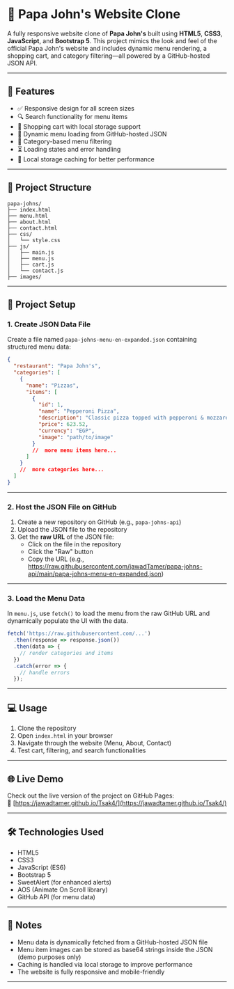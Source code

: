 # 🍕 Papa John's Website Clone

A fully responsive website clone of **Papa John's** built using **HTML5**, **CSS3**, **JavaScript**, and **Bootstrap 5**. This project mimics the look and feel of the official Papa John's website and includes dynamic menu rendering, a shopping cart, and category filtering—all powered by a GitHub-hosted JSON API.

---

## 🚀 Features

- ✅ Responsive design for all screen sizes  
- 🔍 Search functionality for menu items  
- 🛒 Shopping cart with local storage support  
- 📁 Dynamic menu loading from GitHub-hosted JSON  
- 📂 Category-based menu filtering  
- ⏳ Loading states and error handling  
- 🧠 Local storage caching for better performance  

---

## 📁 Project Structure

```
papa-johns/
├── index.html
├── menu.html 
├── about.html
├── contact.html
├── css/
│   └── style.css
├── js/
│   ├── main.js
│   ├── menu.js
│   ├── cart.js
│   └── contact.js
├── images/
```

---

## 🔧 Project Setup

### 1. Create JSON Data File

Create a file named `papa-johns-menu-en-expanded.json` containing structured menu data:

```json
{
  "restaurant": "Papa John's",
  "categories": [
    {
      "name": "Pizzas",
      "items": [
        {
          "id": 1,
          "name": "Pepperoni Pizza", 
          "description": "Classic pizza topped with pepperoni & mozzarella cheese",
          "price": 623.52,
          "currency": "EGP",
          "image": "path/to/image"
        }
        //  more menu items here...
      ]
    }
    //  more categories here...
  ]
}
```

---

### 2. Host the JSON File on GitHub

1. Create a new repository on GitHub (e.g., `papa-johns-api`)
2. Upload the JSON file to the repository
3. Get the **raw URL** of the JSON file:
   - Click on the file in the repository
   - Click the "Raw" button
   - Copy the URL (e.g.,  
     https://raw.githubusercontent.com/jawadTamer/papa-johns-api/main/papa-johns-menu-en-expanded.json)

---

### 3. Load the Menu Data

In `menu.js`, use `fetch()` to load the menu from the raw GitHub URL and dynamically populate the UI with the data.

```javascript
fetch('https://raw.githubusercontent.com/...')
  .then(response => response.json())
  .then(data => {
    // render categories and items
  })
  .catch(error => {
    // handle errors
  });
```

---

## 💻 Usage

1. Clone the repository  
2. Open `index.html` in your browser  
3. Navigate through the website (Menu, About, Contact)  
4. Test cart, filtering, and search functionalities  

---

## 🌐 Live Demo

Check out the live version of the project on GitHub Pages:  
🔗 [https://jawadtamer.github.io/Tsak4/](https://jawadtamer.github.io/Tsak4/)

---

## 🛠️ Technologies Used

- HTML5  
- CSS3  
- JavaScript (ES6)  
- Bootstrap 5  
- SweetAlert (for enhanced alerts)  
- AOS (Animate On Scroll library)  
- GitHub API (for menu data)  

---

## 📌 Notes

- Menu data is dynamically fetched from a GitHub-hosted JSON file  
- Menu item images can be stored as base64 strings inside the JSON (demo purposes only)  
- Caching is handled via local storage to improve performance  
- The website is fully responsive and mobile-friendly  

---

